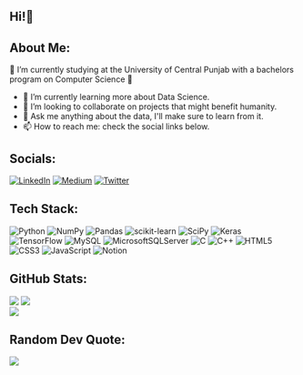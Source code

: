 ## Hi!👋

## About Me:
🔭 I’m currently studying at the University of Central Punjab with a bachelors program on Computer Science 🚀<br>
- 🌱 I’m currently learning more about Data Science.
- 👯 I’m looking to collaborate on projects that might benefit humanity.
- 💬 Ask me anything about the data, I'll make sure to learn from it.<br>
- 📫 How to reach me: check the social links below.<br>


## Socials:
[![LinkedIn](https://img.shields.io/badge/LinkedIn-%230077B5.svg?logo=linkedin&logoColor=white)](https://linkedin.com/in/mohsiniqbalpk) [![Medium](https://img.shields.io/badge/Medium-12100E?logo=medium&logoColor=white)](https://medium.com/@@MohsinIqbalpk) [![Twitter](https://img.shields.io/badge/Twitter-%231DA1F2.svg?logo=Twitter&logoColor=white)](https://twitter.com/MohsinIqbalpk) 

## Tech Stack:
![Python](https://img.shields.io/badge/python-3670A0?style=flat&logo=python&logoColor=ffdd54) ![NumPy](https://img.shields.io/badge/numpy-%23013243.svg?style=flat&logo=numpy&logoColor=white) ![Pandas](https://img.shields.io/badge/pandas-%23150458.svg?style=flat&logo=pandas&logoColor=white) ![scikit-learn](https://img.shields.io/badge/scikit--learn-%23F7931E.svg?style=flat&logo=scikit-learn&logoColor=white) ![SciPy](https://img.shields.io/badge/SciPy-%230C55A5.svg?style=flat&logo=scipy&logoColor=%white) ![Keras](https://img.shields.io/badge/Keras-%23D00000.svg?style=flat&logo=Keras&logoColor=white) ![TensorFlow](https://img.shields.io/badge/TensorFlow-%23FF6F00.svg?style=flat&logo=TensorFlow&logoColor=white) ![MySQL](https://img.shields.io/badge/mysql-%2300f.svg?style=flat&logo=mysql&logoColor=white) ![MicrosoftSQLServer](https://img.shields.io/badge/Microsoft%20SQL%20Sever-CC2927?style=flat&logo=microsoft%20sql%20server&logoColor=white) ![C](https://img.shields.io/badge/c-%2300599C.svg?style=flat&logo=c&logoColor=white) ![C++](https://img.shields.io/badge/c++-%2300599C.svg?style=flat&logo=c%2B%2B&logoColor=white) ![HTML5](https://img.shields.io/badge/html5-%23E34F26.svg?style=flat&logo=html5&logoColor=white) ![CSS3](https://img.shields.io/badge/css3-%231572B6.svg?style=flat&logo=css3&logoColor=white) ![JavaScript](https://img.shields.io/badge/javascript-%23323330.svg?style=flat&logo=javascript&logoColor=%23F7DF1E) ![Notion](https://img.shields.io/badge/Notion-%23000000.svg?style=flat&logo=notion&logoColor=white)
## GitHub Stats:
![](https://github-readme-stats.vercel.app/api?username=mohsinipk&theme=tokyonight&hide_border=true&include_all_commits=false&count_private=false)
![](https://github-readme-streak-stats.herokuapp.com/?user=mohsinipk&theme=tokyonight&hide_border=true)<br/>
![](https://github-readme-stats.vercel.app/api/top-langs/?username=mohsinipk&theme=tokyonight&hide_border=true&include_all_commits=false&count_private=false&layout=compact)

## Random Dev Quote:
![](https://quotes-github-readme.vercel.app/api?type=horizontal&theme=tokyonight)

<!-- Proudly created with GPRM ( https://gprm.itsvg.in ) -->
